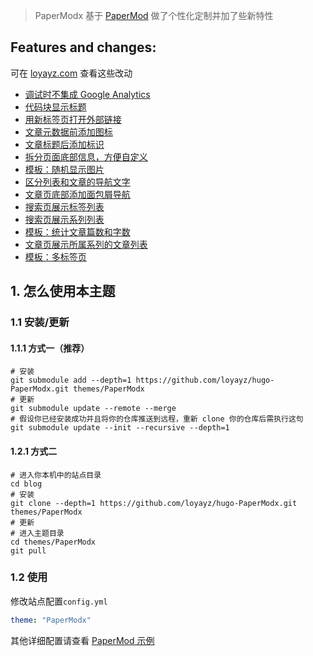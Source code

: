 
> PaperModx 基于 [PaperMod](https://adityatelange.github.io/hugo-PaperMod/) 做了个性化定制并加了些新特性

## Features and changes:

可在 [loyayz.com](https://loyayz.com/tags/paper-modx/) 查看这些改动

- [调试时不集成 Google Analytics](https://loyayz.com/website/220530-hugo-papermodx-add-google-analytics/)
- [代码块显示标题](https://loyayz.com/website/220531-hugo-papermodx-codeblock-show-title/)
- [用新标签页打开外部链接](https://loyayz.com/website/220601-hugo-papermodx-open-external-links-in-a-new-tab/)
- [文章元数据前添加图标](https://loyayz.com/website/220602-hugo-papermodx-post-meta/)
- [文章标题后添加标识](https://loyayz.com/website/220603-hugo-papermodx-sign-title-in-list/)
- [拆分页面底部信息，方便自定义](https://loyayz.com/website/220604-hugo-papermodx-separate-footer/)
- [模板：随机显示图片](https://loyayz.com/website/220606-hugo-papermodx-template-for-random-image/)
- [区分列表和文章的导航文字](https://loyayz.com/website/220607-hugo-papermodx-distinguish-nav/)
- [文章页底部添加面包屑导航](https://loyayz.com/website/220608-hugo-papermodx-breadcrumbs-in-post-footer/)
- [搜索页展示标签列表](https://loyayz.com/website/220609-hugo-papermodx-tags-in-search-page/)
- [搜索页展示系列列表](https://loyayz.com/website/220610-hugo-papermodx-series-in-search-page/)
- [模板：统计文章篇数和字数](https://loyayz.com/website/220611-hugo-papermodx-template-for-calculate-word-count/)
- [文章页展示所属系列的文章列表](https://loyayz.com/website/220612-hugo-papermodx-series-in-post-page/)
- [模板：多标签页](https://loyayz.com/website/220613-hugo-papermodx-support-tabs/)

## 1. 怎么使用本主题
### 1.1 安装/更新
#### 1.1.1 方式一（推荐）
```shell
# 安装
git submodule add --depth=1 https://github.com/loyayz/hugo-PaperModx.git themes/PaperModx
# 更新
git submodule update --remote --merge
# 假设你已经安装成功并且将你的仓库推送到远程，重新 clone 你的仓库后需执行这句
git submodule update --init --recursive --depth=1
```
#### 1.2.1 方式二
```shell
# 进入你本机中的站点目录
cd blog
# 安装
git clone --depth=1 https://github.com/loyayz/hugo-PaperModx.git themes/PaperModx
# 更新
# 进入主题目录
cd themes/PaperModx
git pull
```
### 1.2 使用
修改站点配置`config.yml`
```yml
theme: "PaperModx"
```
其他详细配置请查看 [PaperMod 示例](https://github.com/adityatelange/hugo-PaperMod/tree/exampleSite/)
